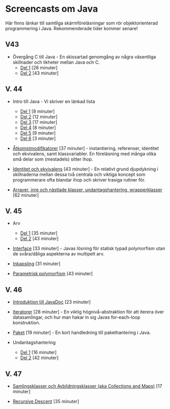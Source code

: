 Screencasts om Java
===================

Här finns länkar till samtliga skärmföreläsningar som rör
objektorienterad programmering i Java. Rekommenderade tider kommer
senare!

## V43
* Övergång C till Java - En skissartad genomgång av några
  väsentliga skillnader och likheter mellan Java och C.
  - [Del 1](www.youtube.com/embed/vhdWcyRDG5Y) [28 minuter]
  - [Del 2](www.youtube.com/embed/3f5WH9Etorg) [43 minuter]

## V. 44
* Intro till Java - Vi skriver en länkad lista
  - [Del 1](http://www.youtube.com/watch?v=LhjzGHmXxpo) [8 minuter]
  - [Del 2](http://www.youtube.com/watch?v=0EbC_tr9swQ) [12 minuter]
  - [Del 3](http://www.youtube.com/watch?v=J7YvBiYfd6Y) [17 minuter]
  - [Del 4](http://www.youtube.com/watch?v=wMacOFSjTxo) [8 minuter]
  - [Del 5](http://www.youtube.com/watch?v=iElFzHyI7Vk) [9 minuter]
  - [Del 6](http://www.youtube.com/watch?v=EyZf_5UWbyw) [3 minuter]

* [Åtkomstmodifikatorer](http://www.youtube.com/watch?v=lWV8_y3wuNY)
  [37 minuter] - instantiering, referenser, identitet och
  ekvivalens, samt klassvariabler. En föreläsning med många olika
  små delar som (mestadels) sitter ihop.

* [Identitet och ekvivalens](http://www.youtube.com/watch?v=4KrmtyMiDKA)
  [43 minuter] - En relativt grund djupdykning i skillnaderna
  mellan dessa två centrala och viktiga koncept som programmerare
  ofta blandar ihop och skriver trasiga rutiner för.

* [Arrayer, inre och nästlade klasser, undantagshantering, wrapperklasser](www.youtube.com/embed/SqGLq13LlUc)
  [62 minuter]

## V. 45
* Arv
  - [Del 1](http://www.youtube.com/watch?v=fnESEyhUr_U) [35 minuter]
  - [Del 2](http://www.youtube.com/watch?v=j9HZSwvMAKg) [43 minuter]

* [Interface](http://www.youtube.com/watch?v=_jXmdcF6lGY)
  [33 minuter] - Javas lösning för statisk typad polymorfism utan
  de svåra/dåliga aspekterna av multipelt arv.

* [Inkapsling](http://www.youtube.com/watch?v=N5umnfAH1H8) [31 minuter]

* [Parametrisk polymorfism](http://www.youtube.com/watch?v=uHtnyNiOZSA) [43 minuter]

## V. 46
* [Introduktion till JavaDoc](http://www.youtube.com/watch?v=F7OKRz3bUTc) [23 minuter]

* [Iteratorer](http://www.youtube.com/watch?v=9QN_9r49hM0)
  [28 minuter] - En viktig högnivå-abstraktion för att iterera
  över datasamlingar, och hur man hakar in sig Javas for-each-loop
  konstruktion.

* [Paket](http://www.youtube.com/watch?v=nXS-7joG6KY)
  [19 minuter] - En kort handledning till pakethantering i Java.

* Undantagshantering
  - [Del 1](http://www.youtube.com/watch?v=pp5SdkwBlEQ) [16 minuter]
  - [Del 2](http://www.youtube.com/watch?v=WRP3bhhZsgU) [42 minuter]

## V. 47
* [Samlingsklasser och Avbildningsklasser (aka Collections and Maps)](http://www.youtube.com/watch?v=Z5B0H8ymdes)
  [17 minuter]

* [Recursive Descent](http://www.youtube.com/watch?v=JTs96vLXrEw)
  [35 minuter]
